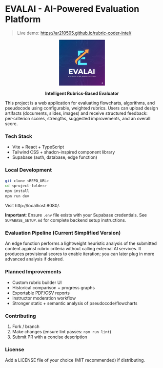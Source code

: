 # EVALAI - AI-Powered Evaluation Platform

> Live demo: https://ar210505.github.io/rubric-coder-intel/

<div align="center">
  <img src="public/favicon.jpg" alt="EVALAI Logo" width="150" />
  
  **Intelligent Rubrics-Based Evaluator**
</div>

This project is a web application for evaluating flowcharts, algorithms, and pseudocode using configurable, weighted rubrics. Users can upload design artifacts (documents, slides, images) and receive structured feedback: per‑criterion scores, strengths, suggested improvements, and an overall score.

### Tech Stack
* Vite + React + TypeScript
* Tailwind CSS + shadcn-inspired component library
* Supabase (auth, database, edge function)

### Local Development
```bash
git clone <REPO_URL>
cd <project-folder>
npm install
npm run dev
```
Visit http://localhost:8080/.

**Important**: Ensure `.env` file exists with your Supabase credentials. See `SUPABASE_SETUP.md` for complete backend setup instructions.

### Evaluation Pipeline (Current Simplified Version)
An edge function performs a lightweight heuristic analysis of the submitted content against rubric criteria without calling external AI services. It produces provisional scores to enable iteration; you can later plug in more advanced analysis if desired.

### Planned Improvements
* Custom rubric builder UI
* Historical comparison + progress graphs
* Exportable PDF/CSV reports
* Instructor moderation workflow
* Stronger static + semantic analysis of pseudocode/flowcharts

### Contributing
1. Fork / branch
2. Make changes (ensure lint passes: `npm run lint`)
3. Submit PR with a concise description

### License
Add a LICENSE file of your choice (MIT recommended) if distributing.
